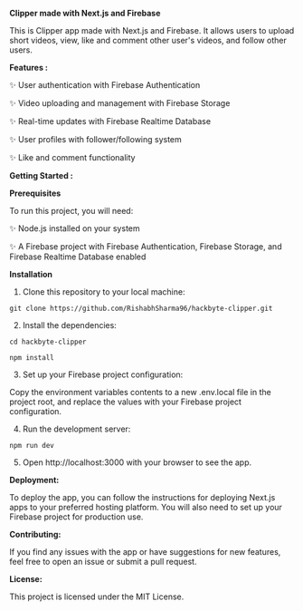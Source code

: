 **Clipper made with Next.js and Firebase** 

This is Clipper app made with Next.js and Firebase. It allows users to upload short videos, view, like and comment other user's videos, and follow other users.

**Features :**

✨ User authentication with Firebase Authentication

✨ Video uploading and management with Firebase Storage

✨ Real-time updates with Firebase Realtime Database

✨ User profiles with follower/following system

✨ Like and comment functionality


**Getting Started :**

**Prerequisites**

To run this project, you will need:

✨ Node.js installed on your system

✨ A Firebase project with Firebase Authentication, Firebase Storage, and Firebase Realtime Database enabled

**Installation**

1. Clone this repository to your local machine:

  ```git clone https://github.com/RishabhSharma96/hackbyte-clipper.git```

2. Install the dependencies:

  ```cd hackbyte-clipper```

  ```npm install```

3. Set up your Firebase project configuration:

Copy the environment variables contents to a new .env.local file in the project root, and replace the values with your Firebase project configuration.

4. Run the development server:

  ```npm run dev```

5. Open http://localhost:3000 with your browser to see the app.

**Deployment:**

To deploy the app, you can follow the instructions for deploying Next.js apps to your preferred hosting platform. You will also need to set up your Firebase project for production use.

**Contributing:**

If you find any issues with the app or have suggestions for new features, feel free to open an issue or submit a pull request.

**License:**

This project is licensed under the MIT License.
